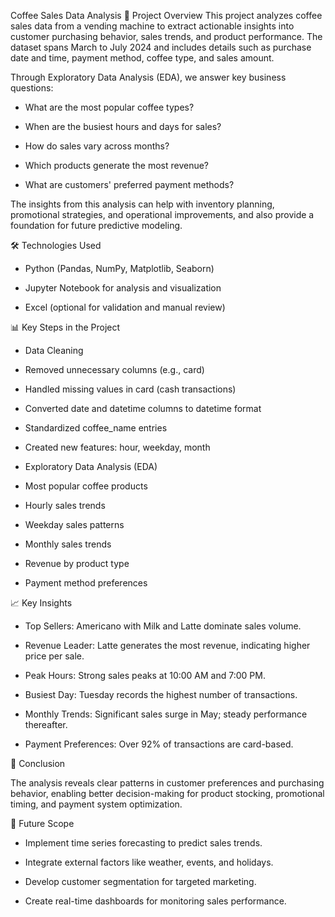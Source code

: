  Coffee Sales Data Analysis
📌 Project Overview
This project analyzes coffee sales data from a vending machine to extract actionable insights into customer purchasing behavior, sales trends, and product performance. The dataset spans March to July 2024 and includes details such as purchase date and time, payment method, coffee type, and sales amount.

Through Exploratory Data Analysis (EDA), we answer key business questions:

- What are the most popular coffee types?

- When are the busiest hours and days for sales?

- How do sales vary across months?

- Which products generate the most revenue?

- What are customers' preferred payment methods?

The insights from this analysis can help with inventory planning, promotional strategies, and operational improvements, and also provide a foundation for future predictive modeling.

🛠️ Technologies Used
- Python (Pandas, NumPy, Matplotlib, Seaborn)

- Jupyter Notebook for analysis and visualization

- Excel (optional for validation and manual review)

📊 Key Steps in the Project
- Data Cleaning

- Removed unnecessary columns (e.g., card)

- Handled missing values in card (cash transactions)

- Converted date and datetime columns to datetime format

- Standardized coffee_name entries

- Created new features: hour, weekday, month

- Exploratory Data Analysis (EDA)

- Most popular coffee products

- Hourly sales trends

- Weekday sales patterns

- Monthly sales trends

- Revenue by product type

- Payment method preferences

📈 Key Insights
- Top Sellers: Americano with Milk and Latte dominate sales volume.

- Revenue Leader: Latte generates the most revenue, indicating higher price per sale.

- Peak Hours: Strong sales peaks at 10:00 AM and 7:00 PM.

- Busiest Day: Tuesday records the highest number of transactions.

- Monthly Trends: Significant sales surge in May; steady performance thereafter.

- Payment Preferences: Over 92% of transactions are card-based.

📌 Conclusion

The analysis reveals clear patterns in customer preferences and purchasing behavior, enabling better decision-making for product stocking, promotional timing, and payment system optimization.

🔮 Future Scope
- Implement time series forecasting to predict sales trends.

- Integrate external factors like weather, events, and holidays.

- Develop customer segmentation for targeted marketing.

- Create real-time dashboards for monitoring sales performance.


